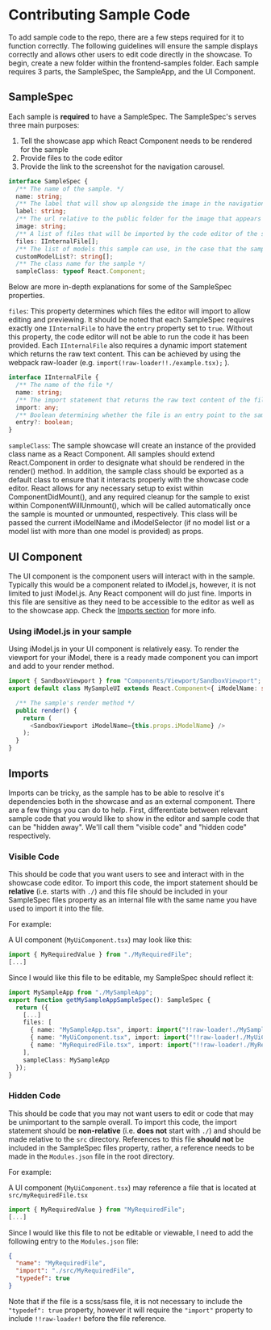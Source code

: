 # Contributing Sample Code

To add sample code to the repo, there are a few steps required for it to function correctly. The following guidelines will ensure the sample displays correctly and allows other users to edit code directly in the showcase. To begin, create a new folder within the frontend-samples folder. Each sample requires 3 parts, the SampleSpec, the SampleApp, and the UI Component.

## SampleSpec

Each sample is **required** to have a SampleSpec. The SampleSpec's serves three main purposes:
1) Tell the showcase app which React Component needs to be rendered for the sample
2) Provide files to the code editor
3) Provide the link to the screenshot for the navigation carousel.

```ts
interface SampleSpec {
  /** The name of the sample. */
  name: string;
  /** The label that will show up alongside the image in the navigation carousel. */
  label: string;
  /** The url relative to the public folder for the image that appears in the navigation carousel. */
  image: string;
  /** A list of files that will be imported by the code editor of the showcase. */
  files: IInternalFile[];
  /** The list of models this sample can use, in the case that the sample cannot use all available models */
  customModelList?: string[];
  /** The class name for the sample */
  sampleClass: typeof React.Component;
```

Below are more in-depth explanations for some of the SampleSpec properties.

```files```: This property determines which files the editor will import to allow editing and previewing. It should be noted that each SampleSpec requires exactly one ```IInternalFile``` to have the ```entry``` property set to ```true```. Without this property, the code editor will not be able to run the code it has been provided. Each ```IInternalFile``` also requires a dynamic import statement which returns the raw text content. This can be achieved by using the webpack raw-loader  (e.g. ```import(!raw-loader!!./example.tsx);``` ).

```ts
interface IInternalFile {
  /** The name of the file */
  name: string;
  /** The import statement that returns the raw text content of the file. */
  import: any;
  /** Boolean determining whether the file is an entry point to the sample */
  entry?: boolean;
}
```

```sampleClass```: The sample showcase will create an instance of the provided class name as a React Component. All samples should extend React.Component in order to designate what should be rendered in the render() method. In addition, the sample class should be exported as a default class to ensure that it interacts properly with the showcase code editor. React allows for any necessary setup to exist within ComponentDidMount(), and any required cleanup for the sample to exist within ComponentWillUnmount(), which will be called automatically once the sample is mounted or unmounted, respectively. This class will be passed the current iModelName and iModelSelector (if no model list or a model list with more than one model is provided) as props.

## UI Component

The UI component is the component users will interact with in the sample. Typically this would be a component related to iModel.js, however, it is not limited to just iModel.js. Any React component will do just fine. Imports in this file are sensitive as they need to be accessible to the editor as well as to the showcase app. Check the [Imports section](#imports) for more info.

### Using iModel.js in your sample

Using iModel.js in your UI component is relatively easy. To render the viewport for your iModel, there is a ready made component you can import and add to your render method.

```ts
import { SandboxViewport } from "Components/Viewport/SandboxViewport"; // That's not a typo, be sure to import the component as non-relative.
export default class MySampleUI extends React.Component<{ iModelName: string, iModelSelector: React.ReactNode }, {}> {

  /** The sample's render method */
  public render() {
    return (
      <SandboxViewport iModelName={this.props.iModelName} />
    );
  }
}
```

## Imports

Imports can be tricky, as the sample has to be able to resolve it's dependencies both in the showcase and as an external component. There are a few things you can do to help. First, differentiate between relevant sample code that you would like to show in the editor and sample code that can be "hidden away". We'll call them "visible code" and "hidden code" respectively.

### Visible Code

This should be code that you want users to see and interact with in the showcase code editor. To import this code, the import statement should be **relative** (i.e. starts with ```./```) and this file should be included in your SampleSpec files property as an internal file with the same name you have used to import it into the file.

For example:

A UI component (```MyUiComponent.tsx```) may look like this:

```ts
import { MyRequiredValue } from "./MyRequiredFile";
[...]
```

Since I would like this file to be editable, my SampleSpec should reflect it:

```ts
import MySampleApp from "./MySampleApp";
export function getMySampleAppSampleSpec(): SampleSpec {
  return ({
    [...]
    files: [
      { name: "MySampleApp.tsx", import: import("!!raw-loader!./MySampleApp"), entry: true },
      { name: "MyUiComponent.tsx", import: import("!!raw-loader!./MyUiComponent") },
      { name: "MyRequiredFile.tsx", import: import("!!raw-loader!./MyRequiredFile") },
    ],
    sampleClass: MySampleApp
  });
}
```

### Hidden Code

This should be code that you may not want users to edit or code that may be unimportant to the sample overall. To import this code, the import statement should be **non-relative** (i.e. **does not** start with ```./```) and should be made relative to the ```src``` directory. References to this file **should not** be included in the SampleSpec files property, rather, a reference needs to be made in the ```Modules.json``` file in the root directory.

For example:

A UI component (```MyUiComponent.tsx```) may reference a file that is located at ```src/myRequiredFile.tsx```

```ts
import { MyRequiredValue } from "MyRequiredFile";
[...]
```

Since I would like this file to not be editable or viewable, I need to add the following entry to the ```Modules.json``` file:

```json
{
  "name": "MyRequiredFile",
  "import": "./src/MyRequiredFile",
  "typedef": true
}
```

Note that if the file is a scss/sass file, it is not necessary to include the ```"typedef": true``` property, however it will require the ```"import"``` property to include ```!!raw-loader!``` before the file reference.
